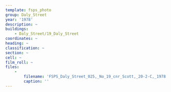 ```yaml
---
template: fsps_photo
group: Daly_Street
year: '1978'
description: ~
buildings:
    - Daly_Street/19_Daly_Street
coordinates: ~
heading: ~
classification: ~
section: ~
cell: ~
film_roll: ~
files:
    -
        filename: 'FSPS_Daly_Street_025,_No_19_cnr_Scott,_20-2-C,_1978.png'
        caption: ''
---
```

